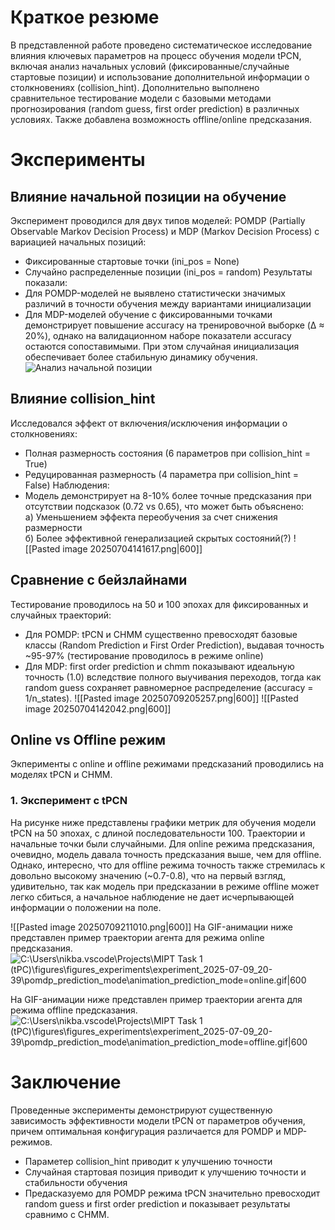 # Краткое резюме
В представленной работе проведено систематическое исследование влияния ключевых параметров на процесс обучения модели tPCN, включая анализ начальных условий (фиксированные/случайные стартовые позиции) и использование дополнительной информации о столкновениях (collision_hint). Дополнительно выполнено сравнительное тестирование модели с базовыми методами прогнозирования (random guess, first order prediction) в различных условиях. Также добавлена возможность offline/online предсказания.

# Эксперименты
## Влияние начальной позиции на обучение
Эксперимент проводился для двух типов моделей: POMDP (Partially Observable Markov Decision Process) и MDP (Markov Decision Process) с вариацией начальных позиций:
- Фиксированные стартовые точки (ini_pos = None)
- Случайно распределенные позиции (ini_pos = random)
Результаты показали:
- Для POMDP-моделей не выявлено статистически значимых различий в точности обучения между вариантами инициализации
- Для MDP-моделей обучение с фиксированными точками демонстрирует повышение accuracy на тренировочной выборке (Δ ≈ 20%), однако на валидационном наборе показатели accuracy остаются сопоставимыми. При этом случайная инициализация обеспечивает более стабильную динамику обучения.
![Анализ начальной позиции](https://github.com/nbainaev/tPCN-project/reports/report_2/ini_pos_1.png?raw=true)
## Влияние collision_hint
Исследовался эффект от включения/исключения информации о столкновениях:
- Полная размерность состояния (6 параметров при collision_hint = True)
- Редуцированная размерность (4 параметра при collision_hint = False)
Наблюдения:
- Модель демонстрирует на 8-10% более точные предсказания при отсутствии подсказок (0.72 vs 0.65), что может быть объяснено:  
    а) Уменьшением эффекта переобучения за счет снижения размерности  
    б) Более эффективной генерализацией скрытых состояний(?)
![[Pasted image 20250704141617.png|600]]
## Сравнение с бейзлайнами
Тестирование проводилось на 50 и 100 эпохах для фиксированных и случайных траекторий:
- Для POMDP: tPCN и CHMM существенно превосходят базовые классы (Random Prediction и First Order Prediction), выдавая точность ~95-97% (тестирование проводилось в режиме online)
- Для MDP: first order prediction и chmm показывают идеальную точность (1.0) вследствие полного выучивания переходов, тогда как random guess сохраняет равномерное распределение (accuracy = 1/n_states).
![[Pasted image 20250709205257.png|600]]
![[Pasted image 20250704142042.png|600]]

## Online vs Offline режим
Экперименты с online и offline режимами предсказаний проводились на моделях tPCN и CHMM. 
### 1. Эксперимент с tPCN
На рисунке ниже представлены графики метрик для обучения модели tPCN на 50 эпохах, с длиной последовательности 100. Траектории и начальные точки были случайными. Для online режима предсказания, очевидно, модель давала точность предсказания выше, чем для offline. Однако, интересно, что для offline режима точность также стремилась к довольно высокому значению (~0.7-0.8), что на первый взгляд, удивительно, так как модель при предсказании в режиме offline может легко сбиться, а начальное наблюдение не дает исчерпывающей информации о положении на поле. 

![[Pasted image 20250709211010.png|600]]
На GIF-анимации ниже представлен пример траектории агента для режима online предсказания.
![C:\Users\nikba\.vscode\Projects\MIPT Task 1 (tPC)\figures\figures_experiments\experiment_2025-07-09_20-39\pomdp_prediction_mode\animation_prediction_mode=online.gif|600](file:///c%3A/Users/nikba/.vscode/Projects/MIPT%20Task%201%20%28tPC%29/figures/figures_experiments/experiment_2025-07-09_20-39/pomdp_prediction_mode/animation_prediction_mode%3Donline.gif)

На GIF-анимации ниже представлен пример траектории агента для режима offline предсказания.
![C:\Users\nikba\.vscode\Projects\MIPT Task 1 (tPC)\figures\figures_experiments\experiment_2025-07-09_20-39\pomdp_prediction_mode\animation_prediction_mode=offline.gif|600](file:///c%3A/Users/nikba/.vscode/Projects/MIPT%20Task%201%20%28tPC%29/figures/figures_experiments/experiment_2025-07-09_20-39/pomdp_prediction_mode/animation_prediction_mode%3Doffline.gif)
# Заключение
Проведенные эксперименты демонстрируют существенную зависимость эффективности модели tPCN от параметров обучения, причем оптимальная конфигурация различается для POMDP и MDP-режимов. 
- Параметер сollision_hint приводит к улучшению точности
- Случайная стартовая позиция приводит к улучшению точности и стабильности обучения
- Предасказуемо для POMDP режима tPCN значительно превосходит random guess и first order prediction и показывает результаты сравнимо с CHMM.
